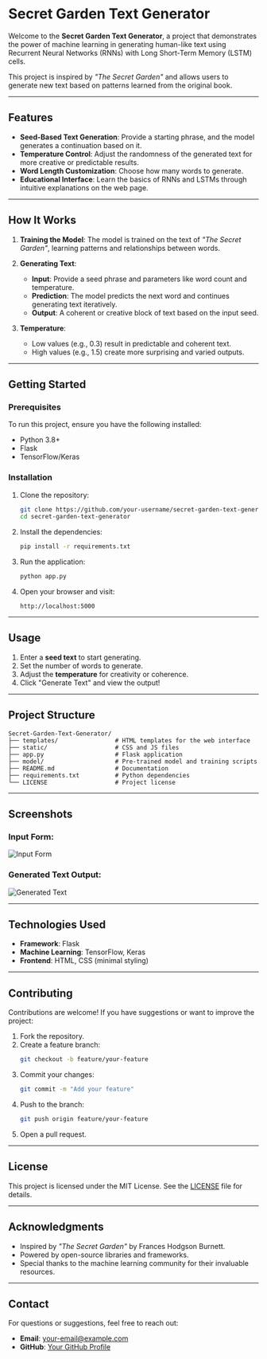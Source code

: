 # Secret Garden Text Generator

Welcome to the **Secret Garden Text Generator**, a project that demonstrates the power of machine learning in generating human-like text using Recurrent Neural Networks (RNNs) with Long Short-Term Memory (LSTM) cells.

This project is inspired by *"The Secret Garden"* and allows users to generate new text based on patterns learned from the original book. 

---

## Features

- **Seed-Based Text Generation**: Provide a starting phrase, and the model generates a continuation based on it.
- **Temperature Control**: Adjust the randomness of the generated text for more creative or predictable results.
- **Word Length Customization**: Choose how many words to generate.
- **Educational Interface**: Learn the basics of RNNs and LSTMs through intuitive explanations on the web page.

---

## How It Works

1. **Training the Model**: 
   The model is trained on the text of *"The Secret Garden"*, learning patterns and relationships between words.

2. **Generating Text**: 
   - **Input**: Provide a seed phrase and parameters like word count and temperature.
   - **Prediction**: The model predicts the next word and continues generating text iteratively.
   - **Output**: A coherent or creative block of text based on the input seed.

3. **Temperature**: 
   - Low values (e.g., 0.3) result in predictable and coherent text.
   - High values (e.g., 1.5) create more surprising and varied outputs.

---

## Getting Started

### Prerequisites

To run this project, ensure you have the following installed:
- Python 3.8+
- Flask
- TensorFlow/Keras

### Installation

1. Clone the repository:
   ```bash
   git clone https://github.com/your-username/secret-garden-text-generator.git
   cd secret-garden-text-generator
   ```

2. Install the dependencies:
   ```bash
   pip install -r requirements.txt
   ```

3. Run the application:
   ```bash
   python app.py
   ```

4. Open your browser and visit:
   ```
   http://localhost:5000
   ```

---

## Usage

1. Enter a **seed text** to start generating.
2. Set the number of words to generate.
3. Adjust the **temperature** for creativity or coherence.
4. Click "Generate Text" and view the output!

---

## Project Structure

```
Secret-Garden-Text-Generator/
├── templates/                # HTML templates for the web interface
├── static/                   # CSS and JS files
├── app.py                    # Flask application
├── model/                    # Pre-trained model and training scripts
├── README.md                 # Documentation
├── requirements.txt          # Python dependencies
└── LICENSE                   # Project license
```

---

## Screenshots

### Input Form:
![Input Form](screenshots/input-form.png)

### Generated Text Output:
![Generated Text](screenshots/generated-text.png)

---

## Technologies Used

- **Framework**: Flask
- **Machine Learning**: TensorFlow, Keras
- **Frontend**: HTML, CSS (minimal styling)

---

## Contributing

Contributions are welcome! If you have suggestions or want to improve the project:

1. Fork the repository.
2. Create a feature branch:
   ```bash
   git checkout -b feature/your-feature
   ```
3. Commit your changes:
   ```bash
   git commit -m "Add your feature"
   ```
4. Push to the branch:
   ```bash
   git push origin feature/your-feature
   ```
5. Open a pull request.

---

## License

This project is licensed under the MIT License. See the [LICENSE](LICENSE) file for details.

---

## Acknowledgments

- Inspired by *"The Secret Garden"* by Frances Hodgson Burnett.
- Powered by open-source libraries and frameworks.
- Special thanks to the machine learning community for their invaluable resources.

---

## Contact

For questions or suggestions, feel free to reach out:
- **Email**: your-email@example.com
- **GitHub**: [Your GitHub Profile](https://github.com/your-username)
